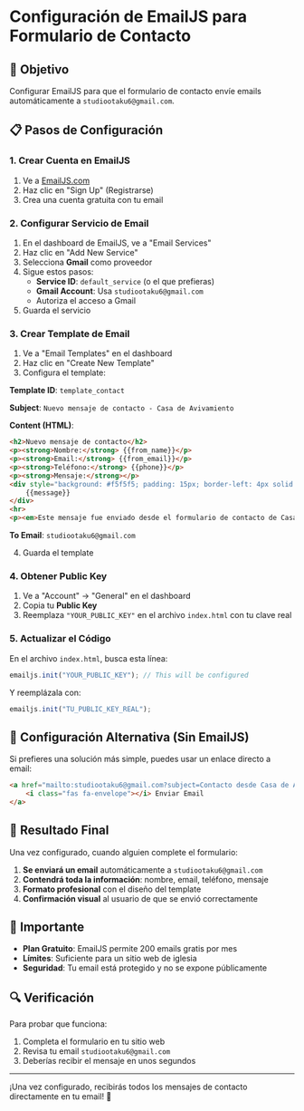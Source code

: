 # Configuración de EmailJS para Formulario de Contacto

## 🎯 Objetivo
Configurar EmailJS para que el formulario de contacto envíe emails automáticamente a `studiootaku6@gmail.com`.

## 📋 Pasos de Configuración

### 1. Crear Cuenta en EmailJS

1. Ve a [EmailJS.com](https://www.emailjs.com/)
2. Haz clic en "Sign Up" (Registrarse)
3. Crea una cuenta gratuita con tu email

### 2. Configurar Servicio de Email

1. En el dashboard de EmailJS, ve a "Email Services"
2. Haz clic en "Add New Service"
3. Selecciona **Gmail** como proveedor
4. Sigue estos pasos:
   - **Service ID**: `default_service` (o el que prefieras)
   - **Gmail Account**: Usa `studiootaku6@gmail.com`
   - Autoriza el acceso a Gmail
5. Guarda el servicio

### 3. Crear Template de Email

1. Ve a "Email Templates" en el dashboard
2. Haz clic en "Create New Template"
3. Configura el template:

**Template ID**: `template_contact`

**Subject**: `Nuevo mensaje de contacto - Casa de Avivamiento`

**Content (HTML)**:
```html
<h2>Nuevo mensaje de contacto</h2>
<p><strong>Nombre:</strong> {{from_name}}</p>
<p><strong>Email:</strong> {{from_email}}</p>
<p><strong>Teléfono:</strong> {{phone}}</p>
<p><strong>Mensaje:</strong></p>
<div style="background: #f5f5f5; padding: 15px; border-left: 4px solid #6c5ce7;">
    {{message}}
</div>
<hr>
<p><em>Este mensaje fue enviado desde el formulario de contacto de Casa de Avivamiento y Reino Cerete.</em></p>
```

**To Email**: `studiootaku6@gmail.com`

4. Guarda el template

### 4. Obtener Public Key

1. Ve a "Account" → "General" en el dashboard
2. Copia tu **Public Key**
3. Reemplaza `"YOUR_PUBLIC_KEY"` en el archivo `index.html` con tu clave real

### 5. Actualizar el Código

En el archivo `index.html`, busca esta línea:
```javascript
emailjs.init("YOUR_PUBLIC_KEY"); // This will be configured
```

Y reemplázala con:
```javascript
emailjs.init("TU_PUBLIC_KEY_REAL");
```

## 🔧 Configuración Alternativa (Sin EmailJS)

Si prefieres una solución más simple, puedes usar un enlace directo a email:

```html
<a href="mailto:studiootaku6@gmail.com?subject=Contacto desde Casa de Avivamiento&body=Nombre:%0D%0AEmail:%0D%0ATeléfono:%0D%0AMensaje:%0D%0A" class="btn btn-primary">
    <i class="fas fa-envelope"></i> Enviar Email
</a>
```

## 📧 Resultado Final

Una vez configurado, cuando alguien complete el formulario:

1. **Se enviará un email** automáticamente a `studiootaku6@gmail.com`
2. **Contendrá toda la información**: nombre, email, teléfono, mensaje
3. **Formato profesional** con el diseño del template
4. **Confirmación visual** al usuario de que se envió correctamente

## 🚨 Importante

- **Plan Gratuito**: EmailJS permite 200 emails gratis por mes
- **Límites**: Suficiente para un sitio web de iglesia
- **Seguridad**: Tu email está protegido y no se expone públicamente

## 🔍 Verificación

Para probar que funciona:
1. Completa el formulario en tu sitio web
2. Revisa tu email `studiootaku6@gmail.com`
3. Deberías recibir el mensaje en unos segundos

---

¡Una vez configurado, recibirás todos los mensajes de contacto directamente en tu email! 📧
